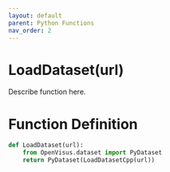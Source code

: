 ```yaml
---
layout: default
parent: Python Functions
nav_order: 2
---
```


# LoadDataset(url)

Describe function here.

# Function Definition

```python
def LoadDataset(url):
	from OpenVisus.dataset import PyDataset
	return PyDataset(LoadDatasetCpp(url))
```